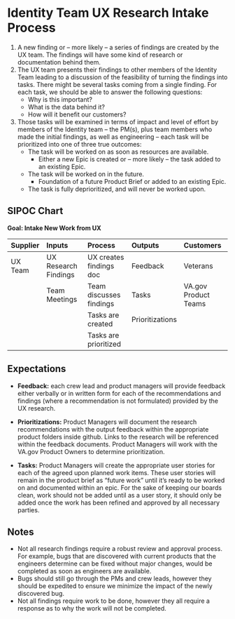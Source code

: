 # Identity Team UX Research Intake Process

1. A new finding or – more likely –  a series of findings are created by the UX team. The findings will have some kind of research or documentation behind them.  
2. The UX team presents their findings to other members of the Identity Team  leading to a discussion of the feasibility of turning the findings into tasks.  There might be several tasks coming from a single finding. For each task, we should be able to answer the following questions:
   - Why is this important?	
   - What is the data behind it?
   - How will it benefit our customers?
3. Those tasks will be examined in terms of impact and level of effort by members of the Identity team – the PM(s), plus team members who made the initial findings, as well as engineering – each task will be prioritized into one of three true outcomes:
   - The task will be worked on as soon as resources are available.  
     - Either a new Epic is created or – more likely – the task added to an existing Epic.
   - The task will be worked on in the future.
     - Foundation of a future Product Brief or added to an existing Epic.
   - The task is fully deprioritized, and will never be worked upon.
  
## SIPOC Chart
**Goal: Intake New Work from UX**

| Supplier  | Inputs     | Process | Outputs | Customers | 
| :------------- |:------------- | :----- | :----- |  :----- |
| UX Team | UX Research Findings   | UX creates findings doc | Feedback  | Veterans | 
|  | Team Meetings  | Team discusses findings | Tasks  | VA.gov Product Teams | 
|  |  | Tasks are created | Prioritizations |  | 
|  |  | Tasks are prioritized |  |  | 
  
## Expectations
- **Feedback:** each crew lead and product managers will provide feedback either verbally or in written form for each of the recommendations and findings (where a recommendation is not formulated) provided by the UX research.

- **Prioritizations:** Product Managers will document the research recommendations with the output feedback within the appropriate product folders inside github. Links to the research will be referenced within the feedback documents. Product Managers will work with the VA.gov Product Owners to determine prioritization.

- **Tasks:** Product Managers will create the appropriate user stories for each of the agreed upon planned work items. These user stories will remain in the product brief as “future work” until it’s ready to be worked on and documented within an epic. For the sake of keeping our boards clean, work should not be added until as a user story, it should only be added once the work has been refined and approved by all necessary parties.

## Notes
- Not all research findings require a robust review and approval process. For example, bugs that are discovered with current products that the engineers determine can be fixed without major changes, would be completed as soon as engineers are available. 
- Bugs should still go through the PMs and crew leads, however they should be expedited to ensure we minimize the impact of the newly discovered bug.
- Not all findings require work to be done, however they all require a response as to why the work will not be completed.


